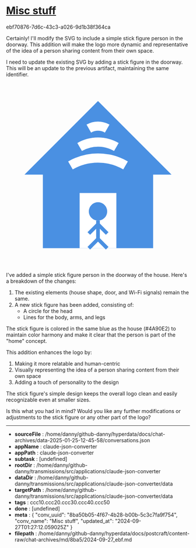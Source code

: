 # [Misc stuff](https://claude.ai/chat/8ba50b05-4f67-4b28-b00b-5c3c7fa9f754)

ebf70876-7d6c-43c3-a026-9d1b38f364ca

 Certainly! I'll modify the SVG to include a simple stick figure person in the doorway. This addition will make the logo more dynamic and representative of the idea of a person sharing content from their own space.

<antThinking>I need to update the existing SVG by adding a stick figure in the doorway. This will be an update to the previous artifact, maintaining the same identifier.</antThinking>

<antArtifact identifier="corrected-self-hosted-content-logo" type="image/svg+xml" title="Self-Hosted Content Campaign Logo with Stick Figure">
<svg xmlns="http://www.w3.org/2000/svg" viewBox="0 0 100 100">
  <!-- House shape -->
  <path d="M10 50 L50 10 L90 50 L80 50 L80 90 H20 V50 Z" fill="#4A90E2"/>
  <!-- Door -->
  <rect x="40" y="60" width="20" height="30" fill="#FFFFFF"/>
  <!-- WiFi signals -->
  <path d="M35 45 A30 30 0 0 1 65 45" fill="none" stroke="#FFFFFF" stroke-width="5"/>
  <path d="M40 35 A20 20 0 0 1 60 35" fill="none" stroke="#FFFFFF" stroke-width="5"/>
  <path d="M45 25 A10 10 0 0 1 55 25" fill="none" stroke="#FFFFFF" stroke-width="5"/>
  <!-- Stick figure person -->
  <circle cx="50" cy="70" r="5" fill="#4A90E2"/> <!-- Head -->
  <line x1="50" y1="75" x2="50" y2="85" stroke="#4A90E2" stroke-width="2"/> <!-- Body -->
  <line x1="50" y1="77" x2="45" y2="82" stroke="#4A90E2" stroke-width="2"/> <!-- Left arm -->
  <line x1="50" y1="77" x2="55" y2="82" stroke="#4A90E2" stroke-width="2"/> <!-- Right arm -->
  <line x1="50" y1="85" x2="45" y2="90" stroke="#4A90E2" stroke-width="2"/> <!-- Left leg -->
  <line x1="50" y1="85" x2="55" y2="90" stroke="#4A90E2" stroke-width="2"/> <!-- Right leg -->
</svg>
</antArtifact>

I've added a simple stick figure person in the doorway of the house. Here's a breakdown of the changes:

1. The existing elements (house shape, door, and Wi-Fi signals) remain the same.
2. A new stick figure has been added, consisting of:
   - A circle for the head
   - Lines for the body, arms, and legs

The stick figure is colored in the same blue as the house (#4A90E2) to maintain color harmony and make it clear that the person is part of the "home" concept.

This addition enhances the logo by:
1. Making it more relatable and human-centric
2. Visually representing the idea of a person sharing content from their own space
3. Adding a touch of personality to the design

The stick figure's simple design keeps the overall logo clean and easily recognizable even at smaller sizes.

Is this what you had in mind? Would you like any further modifications or adjustments to the stick figure or any other part of the logo?

---

* **sourceFile** : /home/danny/github-danny/hyperdata/docs/chat-archives/data-2025-01-25-12-45-58/conversations.json
* **appName** : claude-json-converter
* **appPath** : claude-json-converter
* **subtask** : [undefined]
* **rootDir** : /home/danny/github-danny/transmissions/src/applications/claude-json-converter
* **dataDir** : /home/danny/github-danny/transmissions/src/applications/claude-json-converter/data
* **targetPath** : /home/danny/github-danny/transmissions/src/applications/claude-json-converter/data
* **tags** : ccc10.ccc20.ccc30.ccc40.ccc50
* **done** : [undefined]
* **meta** : {
  "conv_uuid": "8ba50b05-4f67-4b28-b00b-5c3c7fa9f754",
  "conv_name": "Misc stuff",
  "updated_at": "2024-09-27T01:27:12.059025Z"
}
* **filepath** : /home/danny/github-danny/hyperdata/docs/postcraft/content-raw/chat-archives/md/8ba5/2024-09-27_ebf.md